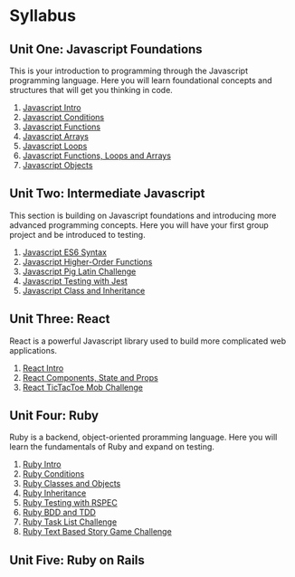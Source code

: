 # Syllabus

## Unit One: Javascript Foundations

This is your introduction to programming through the Javascript programming language. Here you will learn foundational concepts and structures that will get you thinking in code.

1) [Javascript Intro](./js_beginning/01js_intro.md)
2) [Javascript Conditions](./js_beginning/02js_conditions.md)
3) [Javascript Functions](./js_beginning/03js_functions.md)
4) [Javascript Arrays](./js_beginning/04js_arrays.md)
5) [Javascript Loops](./js_beginning/05js_loops.md)
6) [Javascript Functions, Loops and Arrays](./js_beginning/06js_funcLoopsArrays.md)
7) [Javascript Objects](./js_beginning/07js_objects.md)


## Unit Two: Intermediate Javascript 

This section is building on Javascript foundations and introducing more advanced programming concepts. Here you will have your first group project and be introduced to testing.

1) [Javascript ES6 Syntax](./js_intermediate/01js_es6_syntax.md)
2) [Javascript Higher-Order Functions](./js_intermediate/02js_higher_order_functions.md)
3) [Javascript Pig Latin Challenge](./js_intermediate/03js_pig_latin_mob.md)
4) [Javascript Testing with Jest](./js_intermediate/04js_testing_jest.md)
5) [Javascript Class and Inheritance](./js_intermediate/05js_class_inheritance.md)


## Unit Three: React

React is a powerful Javascript library used to build more complicated web applications. 

1) [React Intro](./react/01react_intro_to_react.md/)
2) [React Components, State and Props](./react/02react_components_state_props.md/)
3) [React TicTacToe Mob Challenge](./react/03react_tictactoe.md/)


## Unit Four: Ruby

Ruby is a backend, object-oriented proramming language. Here you will learn the fundamentals of Ruby and expand on testing.

1) [Ruby Intro](./ruby/01rb_intro.md)
2) [Ruby Conditions](./ruby/02rb_conditions.md)
3) [Ruby Classes and Objects](./ruby/03rb_classes_objects.md)
4) [Ruby Inheritance](./ruby/04rb_inheritance.md)
5) [Ruby Testing with RSPEC](./ruby/05rb_rspec.md)
6) [Ruby BDD and TDD](./ruby/06rb_testing.md)
7) [Ruby Task List Challenge](./ruby/07rb_tasklist_challenge.md)
8) [Ruby Text Based Story Game Challenge](./ruby/08rb_textbased_story.md)


## Unit Five: Ruby on Rails


